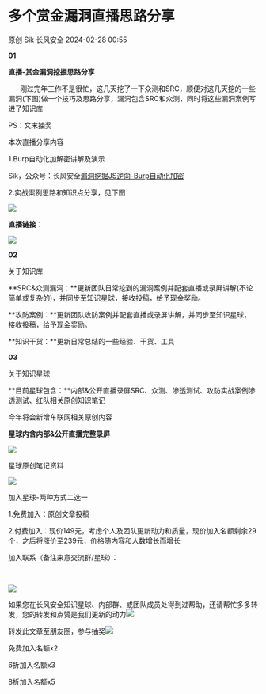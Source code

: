 #  多个赏金漏洞直播思路分享   
原创 Sik  长风安全   2024-02-28 00:55  
  
**01**  
  
**直播-赏金漏洞挖掘思路分享**  
  
  
      刚过完年工作不是很忙，这几天挖了一下众测和SRC，顺便对这几天挖的一些漏洞(下图)做一个技巧及思路分享，漏洞包含SRC和众测，同时将这些漏洞案例写进了知识库  
  
PS：文末抽奖  
  
本次直播分享内容  
  
1.Burp自动化加解密讲解及演示  
  
Sik，公众号：长风安全[漏洞挖掘JS逆向-Burp自动化加密](https://mp.weixin.qq.com/s/D5Q10DTFdm5BJ22h89SPZQ)  
  
  
2.实战案例思路和知识点分享，见下图  
  
  
  
![](https://mmbiz.qpic.cn/sz_mmbiz_png/FODKWahS5qLVcqchwDh6OoRDvR6nWdOqFnsR9ZfRvZVib3Ahiak5zh4D60nUWe0Jn7vruGmBOJhn1KVYibjnVkXhA/640?wx_fmt=png&from=appmsg "")  
  
**直播链接：**  
  
![](https://mmbiz.qpic.cn/sz_mmbiz_jpg/FODKWahS5qLVcqchwDh6OoRDvR6nWdOq5Qds0J8Rehx8DZLO3hs2ecdDKYtibWV5yhm4nJnPPAx93t1cX1wIicSg/640?wx_fmt=jpeg "")  
  
  
**02**  
  
关于知识库  
  
  
**SRC&众测漏洞：**更新团队日常挖到的漏洞案例并配套直播或录屏讲解(不论简单或复杂的)，并同步至知识星球，接收投稿，给予现金奖励。  
  
**攻防案例：**更新团队攻防案例并配套直播或录屏讲解，并同步至知识星球，接收投稿，给予现金奖励。  
  
**知识干货：**更新日常总结的一些经验、干货、工具  
  
**03**  
  
关于知识星球  
  
  
**目前星球包含：**内部&公开直播录屏SRC、众测、渗透测试、攻防实战案例渗透测试、红队相关原创知识笔记  
  
今年将会新增车联网相关原创内容  
  
**星球内含内部&公开直播完整录屏**  
  
  
![](https://mmbiz.qpic.cn/sz_mmbiz_png/FODKWahS5qLVcqchwDh6OoRDvR6nWdOq8KJibkLGDibX6dVlRo0eXUOtRxMKpUIhicniaO2QjBGtJyIbX5ibbMuRoLQ/640?wx_fmt=png&from=appmsg "")  
  
星球原创笔记资料  
  
![](https://mmbiz.qpic.cn/sz_mmbiz_png/FODKWahS5qLVcqchwDh6OoRDvR6nWdOqN3R1Om1VPia6CVf7IibvcZDBFzYsiaweUqTva0b8odK98LywLyKH00iclQ/640?wx_fmt=png&from=appmsg "")  
  
  
  
加入星球-两种方式二选一  
  
1.免费加入：原创文章投稿  
  
2.付费加入：现价149元，考虑个人及团队更新动力和质量，现价加入名额剩余29个，之后将涨价至239元，价格随内容和人数增长而增长  
  
加入联系（备注来意交流群/星球）：  
  
  
     
  
![](https://mmbiz.qpic.cn/sz_mmbiz_jpg/FODKWahS5qLVcqchwDh6OoRDvR6nWdOqwqLkS0oe1ehILpVR3bxcicacIqZacrpibqKwTCAjUEAwhfC0XCicpWiaMg/640?wx_fmt=jpeg "")  
  
  
如果您在长风安全知识星球、内部群、或团队成员处得到过帮助，还请帮忙多多转发，您的转发和点赞是我们更新的动力![](https://res.wx.qq.com/t/wx_fed/we-emoji/res/v1.3.10/assets/Expression/Expression_64@2x.png "")  
  
  
转发此文章至朋友圈，参与抽奖![](https://res.wx.qq.com/t/wx_fed/we-emoji/res/v1.3.10/assets/Expression/Expression_64@2x.png "")  
  
  
免费加入名额x2  
  
6折加入名额x3  
  
8折加入名额x5  
  
  
  
